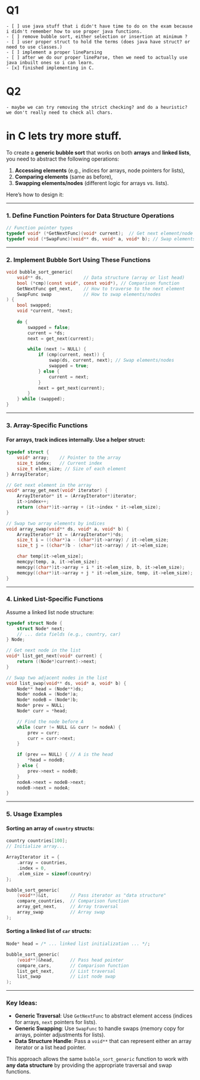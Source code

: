 # Q1
    - [ ] use java stuff that i didn't have time to do on the exam because i didn't remember how to use proper java functions.
    - [ ] remove bubble sort, either selection or insertion at minimum ?
    - [ ] user proper struct to hold the terms (does java have struct? or need to use classes.)
    - [ ] implement a proper lineParsing
    - [ ] after we do our proper lineParse, then we need to actually use java inbuilt ones so i can learn.
    - [x] finished implementing in C.
# Q2
    - maybe we can try removing the strict checking? and do a heuristic? we don't really need to check all chars.


# in C lets try more stuff.
To create a **generic bubble sort** that works on both **arrays** and **linked lists**, you need to abstract the following operations:
1. **Accessing elements** (e.g., indices for arrays, node pointers for lists),
2. **Comparing elements** (same as before),
3. **Swapping elements/nodes** (different logic for arrays vs. lists).

Here’s how to design it:

---

### 1. **Define Function Pointers for Data Structure Operations**
```c
// Function pointer types
typedef void* (*GetNextFunc)(void* current);  // Get next element/node
typedef void (*SwapFunc)(void** ds, void* a, void* b); // Swap elements/nodes
```

---

### 2. **Implement Bubble Sort Using These Functions**
```c
void bubble_sort_generic(
    void** ds,               // Data structure (array or list head)
    bool (*cmp)(const void*, const void*), // Comparison function
    GetNextFunc get_next,    // How to traverse to the next element
    SwapFunc swap            // How to swap elements/nodes
) {
    bool swapped;
    void *current, *next;
    
    do {
        swapped = false;
        current = *ds;
        next = get_next(current);

        while (next != NULL) {
            if (cmp(current, next)) {
                swap(ds, current, next); // Swap elements/nodes
                swapped = true;
            } else {
                current = next;
            }
            next = get_next(current);
        }
    } while (swapped);
}
```

---

### 3. **Array-Specific Functions**
#### For arrays, track indices internally. Use a helper struct:
```c
typedef struct {
    void* array;    // Pointer to the array
    size_t index;   // Current index
    size_t elem_size; // Size of each element
} ArrayIterator;

// Get next element in the array
void* array_get_next(void* iterator) {
    ArrayIterator* it = (ArrayIterator*)iterator;
    it->index++;
    return (char*)it->array + (it->index * it->elem_size);
}

// Swap two array elements by indices
void array_swap(void** ds, void* a, void* b) {
    ArrayIterator* it = (ArrayIterator*)*ds;
    size_t i = ((char*)a - (char*)it->array) / it->elem_size;
    size_t j = ((char*)b - (char*)it->array) / it->elem_size;

    char temp[it->elem_size];
    memcpy(temp, a, it->elem_size);
    memcpy((char*)it->array + i * it->elem_size, b, it->elem_size);
    memcpy((char*)it->array + j * it->elem_size, temp, it->elem_size);
}
```

---

### 4. **Linked List-Specific Functions**
Assume a linked list node structure:
```c
typedef struct Node {
    struct Node* next;
    // ... data fields (e.g., country, car)
} Node;

// Get next node in the list
void* list_get_next(void* current) {
    return ((Node*)current)->next;
}

// Swap two adjacent nodes in the list
void list_swap(void** ds, void* a, void* b) {
    Node** head = (Node**)ds;
    Node* nodeA = (Node*)a;
    Node* nodeB = (Node*)b;
    Node* prev = NULL;
    Node* curr = *head;

    // Find the node before A
    while (curr != NULL && curr != nodeA) {
        prev = curr;
        curr = curr->next;
    }

    if (prev == NULL) { // A is the head
        *head = nodeB;
    } else {
        prev->next = nodeB;
    }
    nodeA->next = nodeB->next;
    nodeB->next = nodeA;
}
```

---

### 5. **Usage Examples**
#### Sorting an **array** of `country` structs:
```c
country countries[100];
// Initialize array...

ArrayIterator it = {
    .array = countries,
    .index = 0,
    .elem_size = sizeof(country)
};

bubble_sort_generic(
    (void**)&it,        // Pass iterator as "data structure"
    compare_countries,  // Comparison function
    array_get_next,     // Array traversal
    array_swap          // Array swap
);
```

#### Sorting a **linked list** of `car` structs:
```c
Node* head = /* ... linked list initialization ... */;

bubble_sort_generic(
    (void**)&head,      // Pass head pointer
    compare_cars,       // Comparison function
    list_get_next,      // List traversal
    list_swap           // List node swap
);
```

---

### Key Ideas:
- **Generic Traversal**: Use `GetNextFunc` to abstract element access (indices for arrays, `next` pointers for lists).
- **Generic Swapping**: Use `SwapFunc` to handle swaps (memory copy for arrays, pointer adjustments for lists).
- **Data Structure Handle**: Pass a `void**` that can represent either an array iterator or a list head pointer.

This approach allows the same `bubble_sort_generic` function to work with **any data structure** by providing the appropriate traversal and swap functions.
